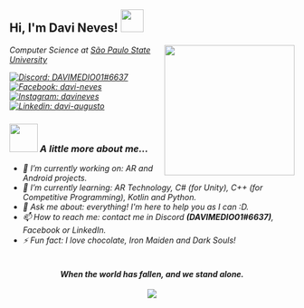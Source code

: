 <h2> Hi, I'm Davi Neves! <img src="https://media.giphy.com/media/oL3kDXFGkBc9a/giphy.gif" width="40"></h2>
<img align='right' src="https://media.giphy.com/media/U3rYyVWOhXp64Yxr3r/giphy.gif" width="230">
<p><em>Computer Science at <a href="https://www.fc.unesp.br/#!/">São Paulo State University</a><br/>

[![Discord: DAVIMEDIO01#6637](https://img.shields.io/badge/DAVIMEDIO01-%237289DA.svg?&style=for-the-badge&logo=discord&logoColor=white)](https://discord.com/app)
[![Facebook: davi-neves](https://img.shields.io/badge/Davi_Neves-%231877F2.svg?&style=for-the-badge&logo=facebook&logoColor=white)](https://www.facebook.com/davi.augustonevesleite)
[![Instagram: davineves](https://img.shields.io/badge/Davi_Neves-%23E4405F.svg?&style=for-the-badge&logo=instagram&logoColor=white)](https://www.instagram.com/_davineves/)
[![Linkedin: davi-augusto](https://img.shields.io/badge/davi_augusto-%230077B5.svg?&style=for-the-badge&logo=linkedin&logoColor=white)](https://www.linkedin.com/in/davi-augusto-ab9413143/)
</p>

### <img src="https://media.giphy.com/media/HH2bb3Pjq5IB2/giphy.gif" width="50"> A little more about me...

- 🔭 I’m currently working on: AR and Android projects.
- 🌱 I’m currently learning: AR Technology, C# (for Unity), C++ (for Competitive Programming), Kotlin and Python.
- 💬 Ask me about: everything! I'm here to help you as I can :D.
- 📫 How to reach me: contact me in Discord <b>(DAVIMEDIO01#6637)</b>, Facebook or LinkedIn.
- ⚡ Fun fact: I love chocolate, Iron Maiden and Dark Souls!<br/><br/>

<h4 align='center'>When the world has fallen, and we stand alone.</h4>

<p>
<p align="center">
  <img src="https://spotify-github-profile.vercel.app/api/view?uid=davimedio01&cover_image=true"> 
</p>
<!--
<h4 align='center'>Quando os outros homens seguirem cegamente a verdade, lembra-te...Nada é verdade.</h4>
<h4 align='center'>Quando os outros homens estiverem limitados pela moralidade ou pela lei, lembra-te...Tudo é permitido.</h4>
-->
